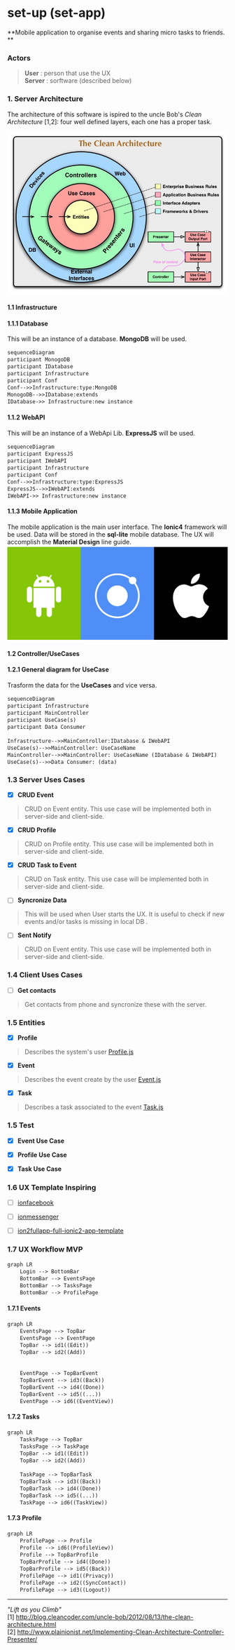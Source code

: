 # set-up (set-app)

**Mobile application to organise events and sharing micro tasks to friends. **



### Actors
> **User** : person that use the UX<br/>
> **Server** : sorftware (described below)

### 1. Server Architecture
The architecture of this software is ispired to the uncle Bob's *Clean Architecture* [1,2]: four well defined layers, each one has a proper task.

<img src="imgsReadMe/cleanArchitecture.jpeg" alt="uncle Bob's Clean Architecture" style="zoom:70%;" />


#### 1.1 Infrastructure
#### 1.1.1 Database 
This will be an instance of a database. 
**MongoDB** will be used.

```mermaid
sequenceDiagram
participant MonogoDB
participant IDatabase
participant Infrastructure
participant Conf
Conf-->>Infrastructure:type:MongoDB
MonogoDB-->>IDatabase:extends
IDatabase->> Infrastructure:new instance
```

#### 1.1.2 WebAPI 
This will be an instance of a WebApi Lib. **ExpressJS** will be used.

```mermaid
sequenceDiagram
participant ExpressJS
participant IWebAPI
participant Infrastructure
participant Conf
Conf-->>Infrastructure:type:ExpressJS
ExpressJS-->>IWebAPI:extends
IWebAPI->> Infrastructure:new instance
```

#### 1.1.3 Mobile Application 
The mobile application is the main user interface. The **Ionic4** framework will be used. Data will be stored in the **sql-lite** mobile database. The UX will accomplish the **Material Design** line guide.
<img src="imgsReadMe/ionic.jpg" alt="Ionic4" style="zoom:67%;" />

#### 1.2 Controller/UseCases

#### 1.2.1 General diagram for UseCase 
Trasform the data for the **UseCases** and vice versa.
```mermaid
sequenceDiagram
participant Infrastructure
participant MainController
participant UseCase(s)
participant Data Consumer

Infrastructure-->>MainController:IDatabase & IWebAPI
UseCase(s)-->>MainController: UseCaseName
MainController-->>MainController: UseCaseName (IDatabase & IWebAPI)
UseCase(s)-->>Data Consumer: (data)

```

### 1.3 Server Uses Cases

* [X] **CRUD Event**

> CRUD on Event entity. This use case will be implemented both in server-side and client-side.

* [X] **CRUD Profile**

> CRUD on Profile entity. This use case will be implemented both in server-side and client-side.

* [X] **CRUD Task to Event**

> CRUD on Task entity. This use case will be implemented both in server-side and client-side.

* [ ] **Syncronize Data**

> This will be used when User starts the UX. It is useful to check if new events and/or tasks is missing in local DB .

* [ ] **Sent Notify**

> CRUD on Event entity. This use case will be implemented both in server-side and client-side.

### 1.4 Client Uses Cases
* [ ] **Get contacts**

> Get contacts from phone and syncronize these with the server.


### 1.5 Entities
* [X] **Profile**

> Describes the system's user [Profile.js](https://gitlab.com/alfarruggia/set-up/tree/master/Entities/Profile.js)

* [X] **Event**

> Describes the event create by the user [Event.js](https://gitlab.com/alfarruggia/set-up/tree/master/Entities/Event.js)

* [X] **Task**
> Describes a task associated to the event [Task.js](https://gitlab.com/alfarruggia/set-up/tree/master/Entities/Task.js)

### 1.5 Test

* [X] **Event Use Case**
* [X] **Profile Use Case**
* [X] **Task Use Case**


### 1.6 UX Template Inspiring
* [ ]  [ionfacebook](https://market.ionicframework.com/themes/ionfacebook)

* [ ]  [ionmessenger](https://market.ionicframework.com/themes/ionmessenger)

* [ ]  [ion2fullapp-full-ionic2-app-template](https://ionicthemes.com/product/ion2fullapp-full-ionic2-app-template)


### 1.7 UX Workflow MVP
```mermaid
graph LR
    Login --> BottomBar
    BottomBar --> EventsPage
    BottomBar --> TasksPage
    BottomBar --> ProfilePage
```
#### 1.7.1  Events
```mermaid
graph LR
    EventsPage --> TopBar
    EventsPage --> EventPage
    TopBar --> id1((Edit))
    TopBar --> id2((Add))

    
    EventPage --> TopBarEvent 
    TopBarEvent --> id3((Back))
    TopBarEvent --> id4((Done))
    TopBarEvent --> id5((...))
    EventPage --> id6((EventView))

```

#### 1.7.2 Tasks
```mermaid
graph LR
    TasksPage --> TopBar
    TasksPage --> TaskPage
    TopBar --> id1((Edit))
    TopBar --> id2((Add))

    TaskPage --> TopBarTask 
    TopBarTask --> id3((Back))
    TopBarTask --> id4((Done))
    TopBarTask --> id5((...))
    TaskPage --> id6((TaskView))
```

#### 1.7.3 Profile
```mermaid
graph LR
    ProfilePage --> Profile
    Profile --> id6((ProfileView))
    Profile --> TopBarProfile
    TopBarProfile --> id4((Done))
    TopBarProfile --> id5((Back))
    ProfilePage --> id1((Privacy))
    ProfilePage --> id2((SyncContact))
    ProfilePage --> id3((Logout))

```

<hr>

*"Lift as you Climb"*<br/>
[1] http://blog.cleancoder.com/uncle-bob/2012/08/13/the-clean-architecture.html<br/>
[2] http://www.plainionist.net/Implementing-Clean-Architecture-Controller-Presenter/